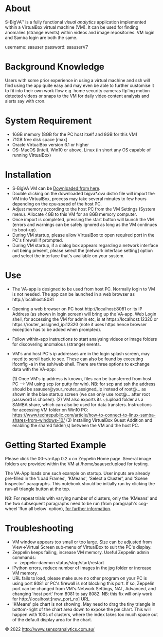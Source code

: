 About
=====
S-BigVA™ is a fully functional *visual analytics* application implemented within a VirtualBox virtual machine (VM). It can be used for finding anomalies (strange events) within videos and image repositories. VM login and Samba login are both the same. 
<p>username: saauser password: saauserV7 

Background Knowledge
====================
Users with some prior experience in using a virtual machine and ssh will find using the app quite easy and may even be able to further customise it to fit into their own work flow e.g. home security cameras ftp'ing motion detected videos or snaps to the VM for daily video content analysis and alerts say with cron.

System Requirement
==================
- 16GB memory (8GB for the PC host itself and 8GB for this VM)
- 71GB free disk space [max]
- Oracle VirtualBox version 6.1 or higher
- OS: MacOS (Intel), Win10 or above, Linux (in short any OS capable of running VirtualBox)

Installation
============
[Downloaded from here]: http://www.sensoranalytics.com.au/assets/html/va-download.html
- S-BigVA VM can be [Downloaded from here].
- Double clicking on the downloaded bigva*.ova distro file will import the VM into VirtualBox, process may take several minutes to few hours depending on the cpu-speed of the host PC. 
- Adjust memory according to the host PC from the VM Settings (System menu). Allocate 4GB to this VM for an 8GB memory computer.
- Once import is completed, pressing the start button will launch the VM (errors and warnings can be safely ignored as long as the VM continues its boot-up).
- During VM startup, please allow VirtualBox to open required port in the PC's firewall if prompted.
- During VM startup, if a dialog box appears regarding a network interface not being present, please select the [network interface setting] option and select the interface that's available on your system.

Use
===
- The VA-app is designed to be used from host PC. Normally login to VM is not needed. The app can be launched in a web browser as http://localhost:8081 
- Opening a web browser on PC host http://localhost:8081 or its IP Address (as shown in login screen) will bring up the VA-app. Web Login shell, for accessing the VM for admin etc, is at https://localhost:12320 or https://router_assigned_ip:12320 (note it uses https hence browser exception has to be added when prompted).

- Follow within-app instructions to start analysing videos or image folders for discovering anomalous (strange) events.

- VM's and host PC's ip addresses are in the login splash screen, may need to scroll back to see. These can also be found by executing ifconfig -a in the ssh/web shell. There are three options to exchange data with the VA-app:

	(1) Once VM's ip address is known, files can be transferred from host PC --> VM using scp (or putty for win). NB: for scp and ssh the address should be saauser@your_router_assigned_ip instead of root@... as shown in the blue startup screen (we can only use root@... after root password is chosen).
	(2) VM also exports its ~/upload folder as a SAMBA share, which can also be used for data transfers.
Instructions for accessing VM folder on Win10 PC: https://www.techrepublic.com/article/how-to-connect-to-linux-samba-shares-from-windows-10/
	(3) Installing VirtualBox Guest Addition and enabling the shared folder(s) between the VM and the host PC.


Getting Started Example
=======================
Please click the 00-va-App 0.2.x on Zeppelin Home page. Several image folders are provided within the VM at /home/saauser/upload for testing. 

The VA-App loads one such example on startup. User inputs are already pre-filled in the 'Load Frames', 'KMeans', 'Select a Cluster', and 'Scene Inspector' paragraphs. This notebook should be initially run by clicking the run-all triangle button at the top. 

NB: For repeat trials with varying number of clusters, only the 'KMeans' and the two subsequent paragraphs need to be run (from paragraph's cog-wheel 'Run all below' option), [for further information].
							
[for further information]: http://sensoranalytics.com.au/#_va

Troubleshooting
===============
- VM window appears too small or too large. Size can be adjusted from View->Virtual Screen sub-menu of VirtualBox to suit the PC's display.
- Zeppelin keeps failing, increase VM memory. Useful Zeppelin admin commands:
	- zeppelin-daemon status/stop/start/restart
- iPython errors, reduce number of images in the jpg folder or increase VM memory.
- URL fails to load, please make sure no other program on your PC is using port 8081 or PC's firewall is not blocking this port. If so,  Zeppelin port can be changed from VM's Network Settings, NAT, Advanced, and changing 'host port' from 8081 to say 8082. NB: this fix will only work for http://localhost:[new_port_no] URL.
- 'KMeans' pie chart is not showing. May need to drag the tiny triangle in bottom-right of the chart area down to expose the pie chart. This will happen with 100s of clusters, where the index takes too much space out of the default display area for the chart. 

© 2022 http://www.sensoranalytics.com.au/
